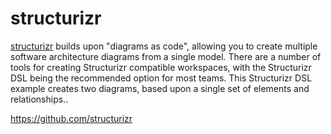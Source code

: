 # structurizr

[structurizr](https://structurizr.com) builds upon "diagrams as code", allowing you to create multiple 
software architecture diagrams from a single model. There are a number of tools for creating Structurizr 
compatible workspaces, with the Structurizr DSL being the recommended option for most teams. This Structurizr 
DSL example creates two diagrams, based upon a single set of elements and relationships..

https://github.com/structurizr



